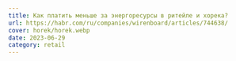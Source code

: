 ```yaml
---
title: Как платить меньше за энергоресурсы в ритейле и хорека?
url: https://habr.com/ru/companies/wirenboard/articles/744638/
cover: horek/horek.webp
date: 2023-06-29
category: retail
---
```

